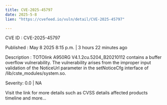 ```yaml
---
title: CVE-2025-45797
date: 2025-5-8
lien: "https://cvefeed.io/vuln/detail/CVE-2025-45797"

---
```


CVE ID : CVE-2025-45797

Published :  May 8
2025
8:15 p.m. | 3 hours
22 minutes ago

Description : TOTOlink A950RG V4.1.2cu.5204_B20210112 contains a buffer overflow vulnerability. The vulnerability arises from the improper input validation of the NoticeUrl parameter in the setNoticeCfg interface of /lib/cste_modules/system.so.

Severity: 0.0 | NA

Visit the link for more details
such as CVSS details
affected products
timeline
and more...
